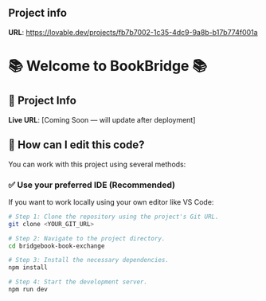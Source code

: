 
## Project info
**URL**: https://lovable.dev/projects/fb7b7002-1c35-4dc9-9a8b-b17b774f001a
# 📚 Welcome to BookBridge 📚

## 📖 Project Info

**Live URL**: [Coming Soon — will update after deployment]

## 📂 How can I edit this code?

You can work with this project using several methods:

### ✅ Use your preferred IDE (Recommended)

If you want to work locally using your own editor like VS Code:

```bash
# Step 1: Clone the repository using the project's Git URL.
git clone <YOUR_GIT_URL>

# Step 2: Navigate to the project directory.
cd bridgebook-book-exchange

# Step 3: Install the necessary dependencies.
npm install

# Step 4: Start the development server.
npm run dev

